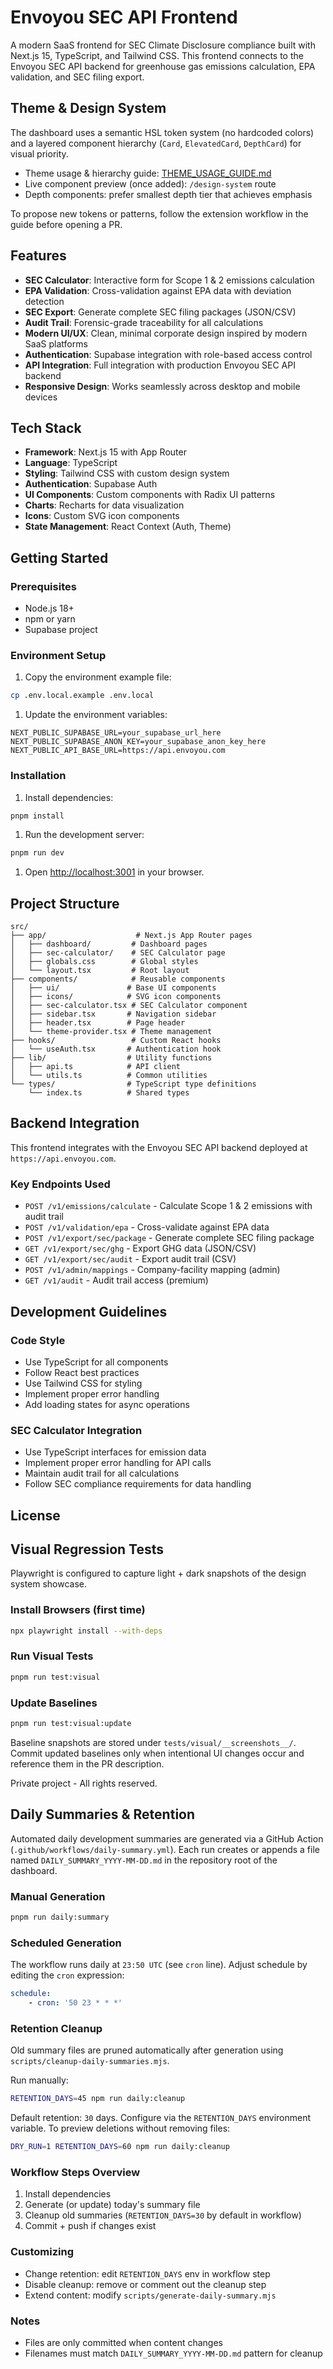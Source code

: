 # Envoyou SEC API Frontend

A modern SaaS frontend for SEC Climate Disclosure compliance built with Next.js 15, TypeScript, and Tailwind CSS. This frontend connects to the Envoyou SEC API backend for greenhouse gas emissions calculation, EPA validation, and SEC filing export.

## Theme & Design System

The dashboard uses a semantic HSL token system (no hardcoded colors) and a layered component hierarchy (`Card`, `ElevatedCard`, `DepthCard`) for visual priority.

- Theme usage & hierarchy guide: [THEME_USAGE_GUIDE.md](./THEME_USAGE_GUIDE.md)
- Live component preview (once added): `/design-system` route
- Depth components: prefer smallest depth tier that achieves emphasis

To propose new tokens or patterns, follow the extension workflow in the guide before opening a PR.

## Features

- **SEC Calculator**: Interactive form for Scope 1 & 2 emissions calculation
- **EPA Validation**: Cross-validation against EPA data with deviation detection
- **SEC Export**: Generate complete SEC filing packages (JSON/CSV)
- **Audit Trail**: Forensic-grade traceability for all calculations
- **Modern UI/UX**: Clean, minimal corporate design inspired by modern SaaS platforms
- **Authentication**: Supabase integration with role-based access control
- **API Integration**: Full integration with production Envoyou SEC API backend
- **Responsive Design**: Works seamlessly across desktop and mobile devices

## Tech Stack

- **Framework**: Next.js 15 with App Router
- **Language**: TypeScript
- **Styling**: Tailwind CSS with custom design system
- **Authentication**: Supabase Auth
- **UI Components**: Custom components with Radix UI patterns
- **Charts**: Recharts for data visualization
- **Icons**: Custom SVG icon components
- **State Management**: React Context (Auth, Theme)

## Getting Started

### Prerequisites

- Node.js 18+
- npm or yarn
- Supabase project

### Environment Setup

1. Copy the environment example file:

```bash
cp .env.local.example .env.local
```

1. Update the environment variables:

```env
NEXT_PUBLIC_SUPABASE_URL=your_supabase_url_here
NEXT_PUBLIC_SUPABASE_ANON_KEY=your_supabase_anon_key_here
NEXT_PUBLIC_API_BASE_URL=https://api.envoyou.com
```

### Installation

1. Install dependencies:

```bash
pnpm install
```

1. Run the development server:

```bash
pnpm run dev
```

1. Open [http://localhost:3001](http://localhost:3001) in your browser.

## Project Structure

```text
src/
├── app/                    # Next.js App Router pages
│   ├── dashboard/         # Dashboard pages
│   ├── sec-calculator/    # SEC Calculator page
│   ├── globals.css        # Global styles
│   └── layout.tsx         # Root layout
├── components/            # Reusable components
│   ├── ui/               # Base UI components
│   ├── icons/            # SVG icon components
│   ├── sec-calculator.tsx # SEC Calculator component
│   ├── sidebar.tsx       # Navigation sidebar
│   ├── header.tsx        # Page header
│   └── theme-provider.tsx # Theme management
├── hooks/                 # Custom React hooks
│   └── useAuth.tsx       # Authentication hook
├── lib/                  # Utility functions
│   ├── api.ts            # API client
│   └── utils.ts          # Common utilities
└── types/                # TypeScript type definitions
    └── index.ts          # Shared types
```

## Backend Integration

This frontend integrates with the Envoyou SEC API backend deployed at `https://api.envoyou.com`.

### Key Endpoints Used

- `POST /v1/emissions/calculate` - Calculate Scope 1 & 2 emissions with audit trail
- `POST /v1/validation/epa` - Cross-validate against EPA data
- `POST /v1/export/sec/package` - Generate complete SEC filing package
- `GET /v1/export/sec/ghg` - Export GHG data (JSON/CSV)
- `GET /v1/export/sec/audit` - Export audit trail (CSV)
- `POST /v1/admin/mappings` - Company-facility mapping (admin)
- `GET /v1/audit` - Audit trail access (premium)

## Development Guidelines

### Code Style

- Use TypeScript for all components
- Follow React best practices
- Use Tailwind CSS for styling
- Implement proper error handling
- Add loading states for async operations

### SEC Calculator Integration

- Use TypeScript interfaces for emission data
- Implement proper error handling for API calls
- Maintain audit trail for all calculations
- Follow SEC compliance requirements for data handling

## License

## Visual Regression Tests

Playwright is configured to capture light + dark snapshots of the design system showcase.

### Install Browsers (first time)

```bash
npx playwright install --with-deps
```

### Run Visual Tests

```bash
pnpm run test:visual
```

### Update Baselines

```bash
pnpm run test:visual:update
```

Baseline snapshots are stored under `tests/visual/__screenshots__/`. Commit updated baselines only when intentional UI changes occur and reference them in the PR description.

Private project - All rights reserved.

## Daily Summaries & Retention

Automated daily development summaries are generated via a GitHub Action (`.github/workflows/daily-summary.yml`). Each run creates or appends a file named `DAILY_SUMMARY_YYYY-MM-DD.md` in the repository root of the dashboard.

### Manual Generation

```bash
pnpm run daily:summary
```

### Scheduled Generation

The workflow runs daily at `23:50 UTC` (see `cron` line). Adjust schedule by editing the `cron` expression:

```yaml
schedule:
    - cron: '50 23 * * *'
```

### Retention Cleanup

Old summary files are pruned automatically after generation using `scripts/cleanup-daily-summaries.mjs`.

Run manually:

```bash
RETENTION_DAYS=45 npm run daily:cleanup
```

Default retention: `30` days. Configure via the `RETENTION_DAYS` environment variable. To preview deletions without removing files:

```bash
DRY_RUN=1 RETENTION_DAYS=60 npm run daily:cleanup
```

### Workflow Steps Overview

1. Install dependencies
1. Generate (or update) today's summary file
1. Cleanup old summaries (`RETENTION_DAYS=30` by default in workflow)
1. Commit + push if changes exist

### Customizing

- Change retention: edit `RETENTION_DAYS` env in workflow step
- Disable cleanup: remove or comment out the cleanup step
- Extend content: modify `scripts/generate-daily-summary.mjs`

### Notes

- Files are only committed when content changes
- Filenames must match `DAILY_SUMMARY_YYYY-MM-DD.md` pattern for cleanup

>